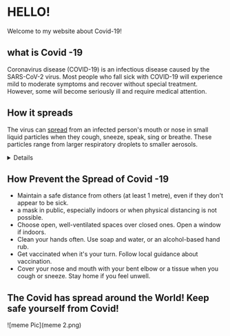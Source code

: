 # HELLO! 
Welcome to my website about Covid-19!

## what is Covid -19

Coronavirus disease (COVID-19) is an infectious disease caused by the SARS-CoV-2 virus.
Most people who fall sick with COVID-19 will experience mild to moderate symptoms and recover without special treatment. However, some will become seriously ill and require medical attention.

## How it spreads

The virus can [spread](https://www.who.int/news-room/questions-and-answers/item/coronavirus-disease-covid-19-how-is-it-transmitted) from an infected person's mouth or nose in small liquid particles when they cough, sneeze, speak, sing or breathe. These particles range from larger respiratory droplets to smaller aerosols.
<details>
You can be infected by breathing in the virus if you are near someone who has COVID-19, or by touching a contaminated surface and then your eyes, nose or mouth. The virus spreads more easily indoors and in crowded settings.
</details>

## How Prevent the Spread of Covid -19 
- Maintain a safe distance from others (at least 1 metre), even if they don't appear to be sick.
-  a mask in public, especially indoors or when physical distancing is not possible.
- Choose open, well-ventilated spaces over closed ones. Open a window if indoors.
- Clean your hands often. Use soap and water, or an alcohol-based hand rub.
- Get vaccinated when it's your turn. Follow local guidance about vaccination.
- Cover your nose and mouth with your bent elbow or a tissue when you cough or sneeze.
  Stay home if you feel unwell.

## The Covid has spread around the World! Keep safe yourself from Covid!

![meme Pic](meme 2.png)













